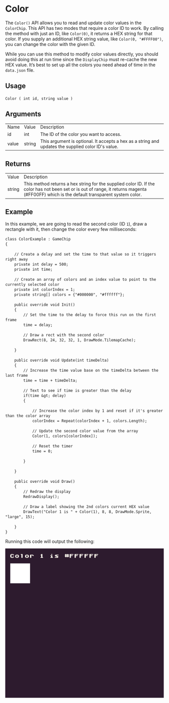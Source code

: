 # Color

The `Color()` API allows you to read and update color values in the `ColorChip`. This API has two modes that require a color ID to work. By calling the method with just an ID, like `Color(0)`, it returns a HEX string for that color. If you supply an additional HEX string value, like `Color(0, "#FFFF00")`, you can change the color with the given ID. 

While you can use this method to modify color values directly, you should avoid doing this at run time since the `DisplayChip` must re-cache the new HEX value. It’s best to set up all the colors you need ahead of time in the `data.json` file.

## Usage

`Color ( int id, string value )`

## Arguments

<table>
  <tr>
    <td>Name</td>
    <td>Value</td>
    <td>Description</td>
  </tr>
  <tr>
    <td>id</td>
    <td>int</td>
    <td>The ID of the color you want to access.</td>
  </tr>
  <tr>
    <td>value</td>
    <td>string</td>
    <td>This argument is optional. It accepts a hex as a string and updates the supplied color ID's value.</td>
  </tr>
</table>


## Returns

<table>
  <tr>
    <td>Value</td>
    <td>Description</td>
  </tr>
  <tr>
    <td>string</td>
    <td>This method returns a hex string for the supplied color ID. If the color has not been set or is out of range, it returns magenta (#FF00FF) which is the default transparent system color.</td>
  </tr>
</table>


## Example

In this example, we are going to read the second color (ID `1`), draw a rectangle with it, then change the color every few milliseconds:

    class ColorExample : GameChip
    {

        // Create a delay and set the time to that value so it triggers right away
        private int delay = 500;
        private int time;

        // Create an array of colors and an index value to point to the currently selected color
        private int colorIndex = 1;
        private string[] colors = {"#000000", "#ffffff"};

        public override void Init()
        {
            // Set the time to the delay to force this run on the first frame
            time = delay;

            // Draw a rect with the second color
            DrawRect(8, 24, 32, 32, 1, DrawMode.TilemapCache);

        }

        public override void Update(int timeDelta)
        { 
            // Increase the time value base on the timeDelta between the last frame
            time = time + timeDelta;

            // Text to see if time is greater than the delay
            if(time &gt; delay)
            {
                
                // Increase the color index by 1 and reset if it's greater than the color array
                colorIndex = Repeat(colorIndex + 1, colors.Length);

                // Update the second color value from the array
                Color(1, colors[colorIndex]);

                // Reset the timer
                time = 0;

            }

        }

        public override void Draw()
        { 
            // Redraw the display
            RedrawDisplay();

            // Draw a label showing the 2nd colors current HEX value
            DrawText("Color 1 is " + Color(1), 8, 8, DrawMode.Sprite, "large", 15);

        }
    }

Running this code will output the following:

<p style="text-align:center"><img src="images/ColorOutput_image_0.png" /></p>


